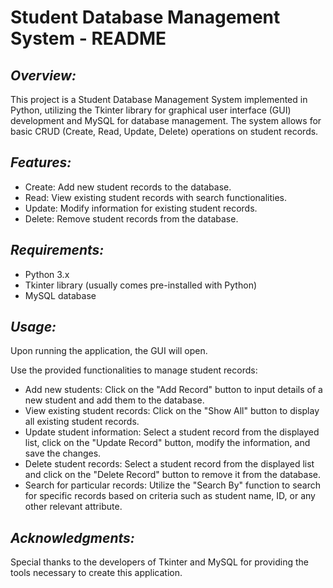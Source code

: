 # Student Database Management System - README
## _Overview:_
This project is a Student Database Management System implemented in Python, utilizing the Tkinter library for graphical user interface (GUI) development and MySQL for database management. The system allows for basic CRUD (Create, Read, Update, Delete) operations on student records.

## _Features:_
- Create: Add new student records to the database.
- Read: View existing student records with search functionalities.
- Update: Modify information for existing student records.
- Delete: Remove student records from the database.
## _Requirements:_
- Python 3.x
- Tkinter library (usually comes pre-installed with Python)
- MySQL database
## _Usage:_
Upon running the application, the GUI will open.

Use the provided functionalities to manage student records:

- Add new students: Click on the "Add Record" button to input details of a new student and add them to the database.
- View existing student records: Click on the "Show All" button to display all existing student records.
- Update student information: Select a student record from the displayed list, click on the "Update Record" button, modify the information, and save the changes.
- Delete student records: Select a student record from the displayed list and click on the "Delete Record" button to remove it from the database.
- Search for particular records: Utilize the "Search By" function to search for specific records based on criteria such as student name, ID, or any other relevant attribute.


## _Acknowledgments:_
Special thanks to the developers of Tkinter and MySQL for providing the tools necessary to create this application.


